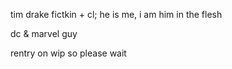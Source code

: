 <p>tim drake fictkin + cl; he is me, i am him in the flesh</p>
dc & marvel guy

<p>rentry on wip so please wait</p>

